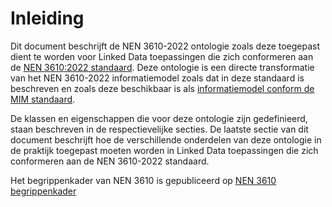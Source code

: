 # Inleiding

Dit document beschrijft de NEN 3610-2022 ontologie zoals deze toegepast dient te worden voor Linked Data toepassingen die zich conformeren aan de [NEN 3610:2022 standaard](https://www.nen.nl/nen-3610-2022-nl-296137). Deze ontologie is een directe transformatie van het NEN 3610-2022 informatiemodel zoals dat in deze standaard is beschreven en zoals deze beschikbaar is als [informatiemodel conform de MIM standaard](https://www.geonovum.nl/geo-standaarden/nen-3610-basismodel-voor-informatiemodellen).

De klassen en eigenschappen die voor deze ontologie zijn gedefinieerd, staan beschreven in de respectievelijke secties. De laatste sectie van dit document beschrijft hoe de verschillende onderdelen van deze ontologie in de praktijk toegepast moeten worden in Linked Data toepassingen die zich conformeren aan de NEN 3610-2022 standaard.

Het begrippenkader van NEN 3610 is gepubliceerd op [NEN 3610 begrippenkader](https://definities.geostandaarden.nl/nen3610-2022/nl/)
